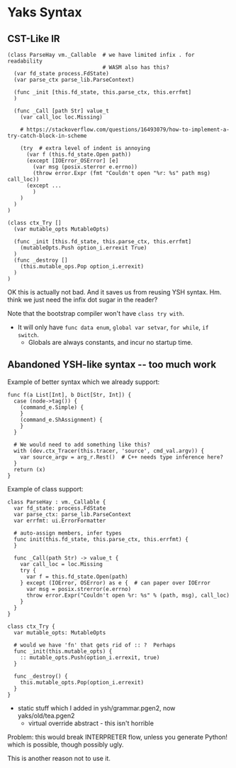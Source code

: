 Yaks Syntax
===========

## CST-Like IR

    (class ParseHay vm._Callable  # we have limited infix . for readability
                                  # WASM also has this?
      (var fd_state process.FdState)
      (var parse_ctx parse_lib.ParseContext)
 
      (func _init [this.fd_state, this.parse_ctx, this.errfmt]
      )
 
      (func _Call [path Str] value_t
        (var call_loc loc.Missing)
 
        # https://stackoverflow.com/questions/16493079/how-to-implement-a-try-catch-block-in-scheme
 
        (try  # extra level of indent is annoying
          (var f (this.fd_state.Open path))
          (except [IOError_OSError] [e] 
            (var msg (posix.sterror e.errno))
            (throw error.Expr (fmt "Couldn't open "%r: %s" path msg) call_loc))
          (except ...
            )
        )
      )
    )
 
    (class ctx_Try []
      (var mutable_opts MutableOpts)
 
      (func _init [this.fd_state, this.parse_ctx, this.errfmt]
        (mutableOpts.Push option_i.errexit True)
      )
      (func _destroy []
        (this.mutable_ops.Pop option_i.errexit)
      )
    )
 
OK this is actually not bad.  And it saves us from reusing YSH syntax.  Hm.
think we just need the infix dot sugar in the reader?

Note that the bootstrap compiler won't have `class try with`.

- It will only have `func data enum`, `global var setvar`, `for while`, `if switch`.
  - Globals are always constants, and incur no startup time.

## Abandoned YSH-like syntax -- too much work

Example of better syntax which we already support:

    func f(a List[Int], b Dict[Str, Int]) {
      case (node->tag()) {
        (command_e.Simple) {
        }
        (command_e.ShAssignment) {
        }
      }
 
      # We would need to add something like this?
      with (dev.ctx_Tracer(this.tracer, 'source', cmd_val.argv)) {
        var source_argv = arg_r.Rest()  # C++ needs type inference here?
      }
      return (x)
    }
 
Example of class support:

    class ParseHay : vm._Callable {
      var fd_state: process.FdState
      var parse_ctx: parse_lib.ParseContext
      var errfmt: ui.ErrorFormatter
 
      # auto-assign members, infer types
      func init(this.fd_state, this.parse_ctx, this.errfmt) {
      }
  
      func _Call(path Str) -> value_t {
        var call_loc = loc.Missing
        try {
          var f = this.fd_state.Open(path)
        } except (IOError, OSError) as e {  # can paper over IOError
          var msg = posix.strerror(e.errno)
          throw error.Expr("Couldn't open %r: %s" % (path, msg), call_loc)
        }
      }
    }

    class ctx_Try {
      var mutable_opts: MutableOpts
 
      # would we have 'fn' that gets rid of :: ?  Perhaps
      func _init(this.mutable_opts) {
        :: mutable_opts.Push(option_i.errexit, true)
      }
 
      func _destroy() {
        this.mutable_opts.Pop(option_i.errexit)
      }
    }

- static stuff which I added in ysh/grammar.pgen2, now yaks/old/tea.pgen2
  - virtual override abstract - this isn't horrible
 
Problem: this would break INTERPRETER flow, unless you generate Python!  which
is possible, though possibly ugly.
 
This is another reason not to use it.

